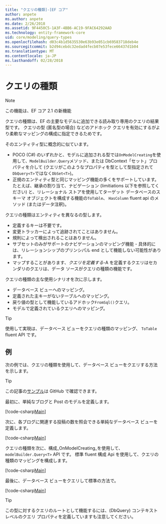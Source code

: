 ```yaml
---
title: "クエリの種類]-[EF コア"
author: anpete
ms.author: anpete
ms.date: 2/26/2018
ms.assetid: 9F4450C5-1A3F-4BB6-AC19-9FAC64292AAD
ms.technology: entity-framework-core
uid: core/modeling/query-types
ms.openlocfilehash: d03c4b1d5635530e63b93e051cb69583718deb4e
ms.sourcegitcommit: b2d94cebdc32edad4fecb07e53fece66437d1b04
ms.translationtype: MT
ms.contentlocale: ja-JP
ms.lasthandoff: 02/28/2018
---
```

# <a name="query-types"></a>クエリの種類
> [!NOTE]
> この機能は、EF コア 2.1 の新機能

クエリの種類は、EF の主要なモデルに追加できる読み取り専用のクエリの結果型です。 クエリの型 (匿名型の場合) などのアドホック クエリを有効にするがより柔軟なマッピングの構成に指定できるためです。

そのエンティティ型に概念的に似ています。

- POCO (C#) のいずれかと、モデルに追加される型では```OnModelCreating```を使用して、```ModelBuilder.Query```メソッド、または DbContext「セット」プロパティを介して (クエリがこのようなプロパティを型として型指定されて```DbQuery<T>```ではなく```DbSet<T>```)。
- 正規のエンティティ型と同じマッピング機能の多くをサポートしています。 たとえば、継承の割り当て、ナビゲーション (limitiations 以下を参照してください) と、リレーショナル ストアを使用してターゲット データベースのスキーマ オブジェクトを構成する機能の```ToTable```、 ```HasColumn``` fluent api のメソッド (またはデータ注釈)。

クエリの種類はエンティティを異なるの型します。

- 定義するキーは不要です。
- 変更トラッカーによって追跡されてことはありません。
- 規則によって検出されることはありません。
- サブセットのみがサポートのナビゲーションのマッピング機能 - 具体的には、リレーションシップのプリンシパル end として機能しない可能性があります。
- マップすることがあります、_クエリを定義する_-A を定義するクエリはセカンダリのクエリは、データ ソースがクエリの種類の機能です。

クエリの種類の主な使用シナリオを次に示します。

- データベース ビューへのマッピング。
- 定義された主キーがないテーブルへのマッピング。
- 戻り値の型として機能しているアドホック```FromSql()```クエリ。
- モデルで定義されているクエリへのマッピング。

> [!TIP]
> 使用して実現は、データベース ビューをクエリの種類のマッピング、 ```ToTable``` fluent API です。

## <a name="example"></a>例

次の例では、クエリの種類を使用して、データベース ビューをクエリする方法を示します。

> [!TIP]
> この記事の[サンプル](https://github.com/aspnet/EntityFrameworkCore/tree/dev/samples/QueryTypes)は GitHub で確認できます。

最初に、単純なブログと Post のモデルを定義します。

[!code-csharp[Main](../../../efcore-dev/samples/QueryTypes/Program.cs#Entities)]

次に、各ブログに関連する投稿の数を照会できる単純なデータベース ビューを定義します。

[!code-csharp[Main](../../../efcore-dev/samples/QueryTypes/Program.cs#View)]

クエリの種類を次に、構成_OnModelCreating_を使用して、 ```modelBuilder.Query<T>``` API です。
標準 fluent 構成 Api を使用して、クエリの種類のマッピングを構成します。

[!code-csharp[Main](../../../efcore-dev/samples/QueryTypes/Program.cs#Configuration)]

最後に、データベース ビューをクエリして標準の方法で。

[!code-csharp[Main](../../../efcore-dev/samples/QueryTypes/Program.cs#Query)]

> [!TIP]
> この型に対するクエリのルートとして機能するには、(DbQuery) コンテキスト レベルのクエリ プロパティを定義していますも注意してください。
